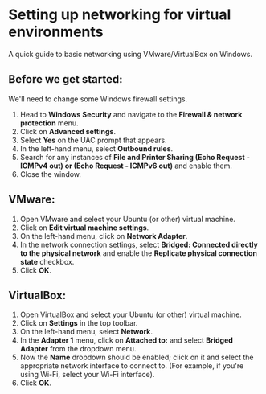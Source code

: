 # Setting up networking for virtual environments
A quick guide to basic networking using VMware/VirtualBox on Windows.

## Before we get started:
We'll need to change some Windows firewall settings.
1. Head to **Windows Security** and navigate to the **Firewall & network protection** menu.
2. Click on **Advanced settings**.
3. Select **Yes** on the UAC prompt that appears.
4. In the left-hand menu, select **Outbound rules**.
5. Search for any instances of **File and Printer Sharing (Echo Request - ICMPv4 out) or (Echo Request - ICMPv6 out)** and enable them.
6. Close the window.

## VMware:
1. Open VMware and select your Ubuntu (or other) virtual machine.
2. Click on **Edit virtual machine settings**.
3. On the left-hand menu, click on **Network Adapter**.
4. In the network connection settings, select **Bridged: Connected directly to the physical network** and enable the **Replicate physical connection state** checkbox.
5. Click **OK**.

## VirtualBox:
1. Open VirtualBox and select your Ubuntu (or other) virtual machine.
2. Click on **Settings** in the top toolbar.
3. On the left-hand menu, select **Network**.
4. In the **Adapter 1** menu, click on **Attached to:** and select **Bridged Adapter** from the dropdown menu.
5. Now the **Name** dropdown should be enabled; click on it and select the appropriate network interface to connect to. (For example, if you're using Wi-Fi, select your Wi-Fi interface).
6. Click **OK**. 
